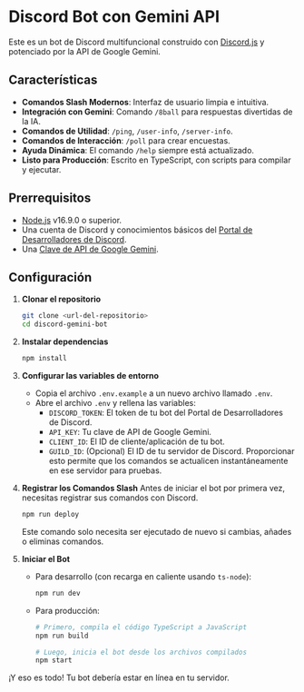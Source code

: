# Discord Bot con Gemini API

Este es un bot de Discord multifuncional construido con [Discord.js](https://discord.js.org/) y potenciado por la API de Google Gemini.

## Características

-   **Comandos Slash Modernos**: Interfaz de usuario limpia e intuitiva.
-   **Integración con Gemini**: Comando `/8ball` para respuestas divertidas de la IA.
-   **Comandos de Utilidad**: `/ping`, `/user-info`, `/server-info`.
-   **Comandos de Interacción**: `/poll` para crear encuestas.
-   **Ayuda Dinámica**: El comando `/help` siempre está actualizado.
-   **Listo para Producción**: Escrito en TypeScript, con scripts para compilar y ejecutar.

## Prerrequisitos

-   [Node.js](https://nodejs.org/) v16.9.0 o superior.
-   Una cuenta de Discord y conocimientos básicos del [Portal de Desarrolladores de Discord](https://discord.com/developers/applications).
-   Una [Clave de API de Google Gemini](https://aistudio.google.com/app/apikey).

## Configuración

1.  **Clonar el repositorio**
    ```bash
    git clone <url-del-repositorio>
    cd discord-gemini-bot
    ```

2.  **Instalar dependencias**
    ```bash
    npm install
    ```

3.  **Configurar las variables de entorno**
    -   Copia el archivo `.env.example` a un nuevo archivo llamado `.env`.
    -   Abre el archivo `.env` y rellena las variables:
        -   `DISCORD_TOKEN`: El token de tu bot del Portal de Desarrolladores de Discord.
        -   `API_KEY`: Tu clave de API de Google Gemini.
        -   `CLIENT_ID`: El ID de cliente/aplicación de tu bot.
        -   `GUILD_ID`: (Opcional) El ID de tu servidor de Discord. Proporcionar esto permite que los comandos se actualicen instantáneamente en ese servidor para pruebas.

4.  **Registrar los Comandos Slash**
    Antes de iniciar el bot por primera vez, necesitas registrar sus comandos con Discord.
    ```bash
    npm run deploy
    ```
    Este comando solo necesita ser ejecutado de nuevo si cambias, añades o eliminas comandos.

5.  **Iniciar el Bot**
    -   Para desarrollo (con recarga en caliente usando `ts-node`):
        ```bash
        npm run dev
        ```
    -   Para producción:
        ```bash
        # Primero, compila el código TypeScript a JavaScript
        npm run build

        # Luego, inicia el bot desde los archivos compilados
        npm start
        ```

¡Y eso es todo! Tu bot debería estar en línea en tu servidor.
